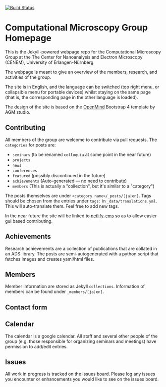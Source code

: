 [![Build Status](https://travis-ci.org/cmg-fau/cmg-fau.github.io.svg?branch=source)](https://travis-ci.org/cmg-fau/cmg-fau.github.io)

# Computational Microscopy Group Homepage

This is the Jekyll-powered webpage repo for the Computational Microscopy Group at the The Center for Nanoanalysis and Electron Microscopy (CENEM), University of Erlangen-Nürnberg.

The webpage is meant to give an overview of the members, research, and activities of the group.

The site is in English, and the language can be switched (top right menu, or collapsible menu for portable devices) whilst staying on the same page (that is, the corresponding page in the other language is loaded).

The design of the site is based on the [OpenMind](https://wrapbootstrap.com/theme/open-mind-customizable-template-WB0410L74) Bootstrap 4 template by AGM studio.

## Contributing

All members of the group are welcome to contribute via pull requests. The `categories` for posts are:

* `seminars`  (to be renamed `colloquia` at some point in the near future)
* `projects`
* `news`
* `conferences`
* `featured`  (possibly discontinued in the future)
* `achievements` (Auto-generated ― no need to contribute)
* `members`  (This is actually a "collection", but it's similar to a "category")

The posts themselves are under `<category name>/_posts/[ja|en]`. Tags should be chosen from the entries under `tags:` in `_data/translations.yml`. This will auto-translate them. Feel free to add new tags.

In the near future the site will be linked to [netlify-cms](https://www.netlifycms.org/) so as to allow easier gui based contributing.

## Achievements

Research achievements are a collection of publications that are collated in an ADS library. The posts are semi-autogenerated with a python script that fetches images and creates yaml/html files.

## Members

Member information are stored as Jekyll `collections`. Information of members can be found under `_members/[ja|en]`.

## Contact form



## Calendar

The calendar is a google calendar. All staff and several other people of the group (e.g. those responsible for organizing seminars and meetings) have permission to add/edit entries.

## Issues

All work in progress is tracked on the Issues board. Please log any issues you encounter or enhancements you would like to see on the issues board.
